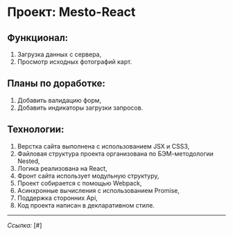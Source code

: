 # Проект: Mesto-React

## Функционал:
1. Загрузка данных с сервера,
2. Просмотр исходных фотографий карт.

## Планы по доработке:
1. Добавить валидацию форм,
2. Добавить индикаторы загрузки запросов.

## Технологии:
1. Верстка сайта выполнена с использованием JSX и CSS3,
2. Файловая структура проекта организована по БЭМ-методологии Nested,
3. Логика реализована на React,
5. Фронт сайта использует модульную структуру,
6. Проект собирается с помощью Webpack,
7. Асинхронные вычисления с использованием Promise,
8. Поддержка сторонних Api,
9. Код проекта написан в декларативном стиле.
---------------------------------------------------------------------
*Ссылка:* [#]
